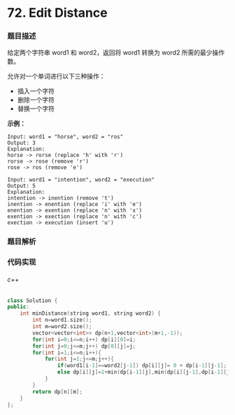 # 72. Edit Distance

### 题目描述

给定两个字符串 word1 和 word2，返回将 word1 转换为 word2 所需的最少操作数。

允许对一个单词进行以下三种操作：
- 插入一个字符
- 删除一个字符
- 替换一个字符

**示例：**

```
Input: word1 = "horse", word2 = "ros"
Output: 3
Explanation: 
horse -> rorse (replace 'h' with 'r')
rorse -> rose (remove 'r')
rose -> ros (remove 'e')
```

```
Input: word1 = "intention", word2 = "execution"
Output: 5
Explanation: 
intention -> inention (remove 't')
inention -> enention (replace 'i' with 'e')
enention -> exention (replace 'n' with 'x')
exention -> exection (replace 'n' with 'c')
exection -> execution (insert 'u')
```

### 题目解析


### 代码实现

###### c++

```c++
class Solution {
public:
    int minDistance(string word1, string word2) {
        int n=word1.size();
        int m=word2.size();
        vector<vector<int>> dp(n+1,vector<int>(m+1,-1));
        for(int i=0;i<=n;i++) dp[i][0]=i;
        for(int j=0;j<=m;j++) dp[0][j]=j;
        for(int i=1;i<=n;i++){
            for(int j=1;j<=m;j++){
                if(word1[i-1]==word2[j-1]) dp[i][j]= 0 + dp[i-1][j-1];
                else dp[i][j]=1+min(dp[i-1][j],min(dp[i][j-1],dp[i-1][j-1]));
            }
        }
        return dp[n][m];
    }
};
```